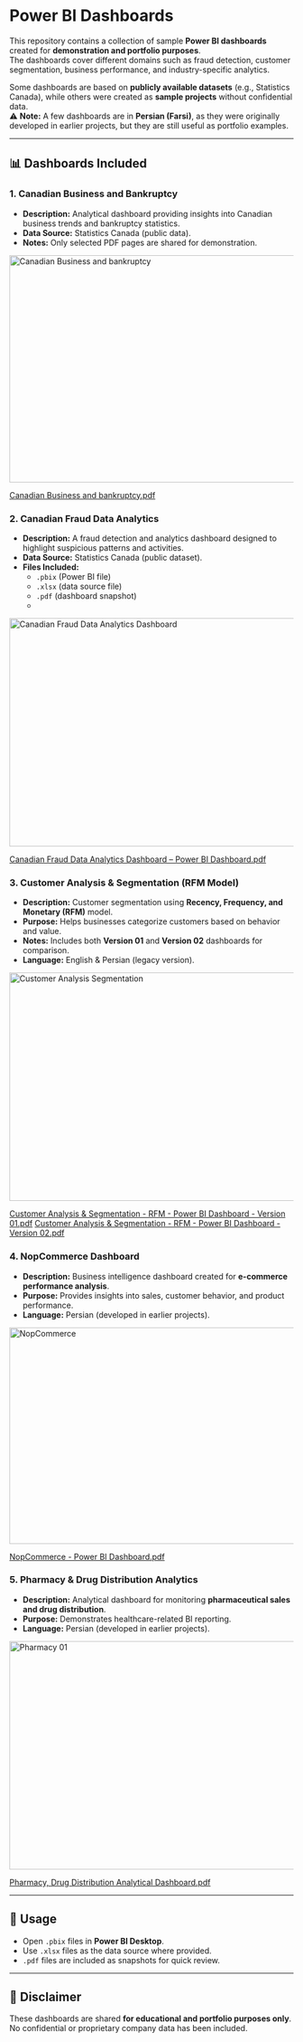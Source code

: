 # Power BI Dashboards

This repository contains a collection of sample **Power BI dashboards**
created for **demonstration and portfolio purposes**.\
The dashboards cover different domains such as fraud detection, customer
segmentation, business performance, and industry-specific analytics.

Some dashboards are based on **publicly available datasets** (e.g.,
Statistics Canada), while others were created as **sample projects**
without confidential data.\
⚠️ **Note:** A few dashboards are in **Persian (Farsi)**, as they were
originally developed in earlier projects, but they are still useful as
portfolio examples.

------------------------------------------------------------------------

## 📊 Dashboards Included

### 1. Canadian Business and Bankruptcy

-   **Description:** Analytical dashboard providing insights into
    Canadian business trends and bankruptcy statistics.
-   **Data Source:** Statistics Canada (public data).
-   **Notes:** Only selected PDF pages are shared for demonstration.

<img width="716" height="402" alt="Canadian Business and bankruptcy" src="https://github.com/user-attachments/assets/7c8cb882-d600-44f6-a644-c0a836248bb6" />

[Canadian Business and bankruptcy.pdf](https://github.com/user-attachments/files/22049888/Canadian.Business.and.bankruptcy.pdf)

### 2. Canadian Fraud Data Analytics

-   **Description:** A fraud detection and analytics dashboard designed
    to highlight suspicious patterns and activities.
-   **Data Source:** Statistics Canada (public dataset).
-   **Files Included:**
    -   `.pbix` (Power BI file)
    -   `.xlsx` (data source file)
    -   `.pdf` (dashboard snapshot)
    -   
<img width="722" height="404" alt="Canadian Fraud Data Analytics Dashboard " src="https://github.com/user-attachments/assets/ef34ccd1-6aa5-442b-a6f0-4281af6b9791" />

[Canadian Fraud Data Analytics Dashboard – Power BI Dashboard.pdf](https://github.com/user-attachments/files/22049895/Canadian.Fraud.Data.Analytics.Dashboard.Power.BI.Dashboard.pdf)

### 3. Customer Analysis & Segmentation (RFM Model)

-   **Description:** Customer segmentation using **Recency, Frequency,
    and Monetary (RFM)** model.
-   **Purpose:** Helps businesses categorize customers based on behavior
    and value.
-   **Notes:** Includes both **Version 01** and **Version 02**
    dashboards for comparison.
-   **Language:** English & Persian (legacy version).

<img width="718" height="404" alt="Customer Analysis   Segmentation" src="https://github.com/user-attachments/assets/efa4792c-f8b5-4d8d-a0e1-30582176dc10" />

[Customer Analysis & Segmentation - RFM - Power BI Dashboard - Version 01.pdf](https://github.com/user-attachments/files/22049896/Customer.Analysis.Segmentation.-.RFM.-.Power.BI.Dashboard.-.Version.01.pdf)
[Customer Analysis & Segmentation - RFM - Power BI Dashboard - Version 02.pdf](https://github.com/user-attachments/files/22049899/Customer.Analysis.Segmentation.-.RFM.-.Power.BI.Dashboard.-.Version.02.pdf)

### 4. NopCommerce Dashboard

-   **Description:** Business intelligence dashboard created for
    **e-commerce performance analysis**.
-   **Purpose:** Provides insights into sales, customer behavior, and
    product performance.
-   **Language:** Persian (developed in earlier projects).

<img width="683" height="383" alt="NopCommerce" src="https://github.com/user-attachments/assets/6f0a2f0a-edf1-4340-b6d5-2db9914d218d" />

[NopCommerce - Power BI Dashboard.pdf](https://github.com/user-attachments/files/22049901/NopCommerce.-.Power.BI.Dashboard.pdf)

### 5. Pharmacy & Drug Distribution Analytics

-   **Description:** Analytical dashboard for monitoring
    **pharmaceutical sales and drug distribution**.
-   **Purpose:** Demonstrates healthcare-related BI reporting.
-   **Language:** Persian (developed in earlier projects).

<img width="719" height="404" alt="Pharmacy 01" src="https://github.com/user-attachments/assets/4990f3a9-4ba2-4691-be5d-3bd5204fe06f" />

[Pharmacy, Drug Distribution Analytical Dashboard.pdf](https://github.com/user-attachments/files/22049880/Pharmacy.Drug.Distribution.Analytical.Dashboard.pdf)

------------------------------------------------------------------------

## 🚀 Usage

-   Open `.pbix` files in **Power BI Desktop**.
-   Use `.xlsx` files as the data source where provided.
-   `.pdf` files are included as snapshots for quick review.

------------------------------------------------------------------------

## 📌 Disclaimer

These dashboards are shared **for educational and portfolio purposes
only**.
No confidential or proprietary company data has been included.
